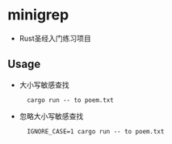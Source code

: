 # minigrep
- Rust圣经入门练习项目

## Usage
- 大小写敏感查找
  ```shell
    cargo run -- to poem.txt
  ```
- 忽略大小写敏感查找
  ```shell
    IGNORE_CASE=1 cargo run -- to poem.txt 
  ```